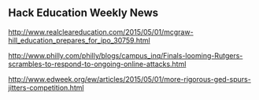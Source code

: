 ## Hack Education Weekly News

http://www.realcleareducation.com/2015/05/01/mcgraw-hill_education_prepares_for_ipo_30759.html

http://www.philly.com/philly/blogs/campus_inq/Finals-looming-Rutgers-scrambles-to-respond-to-ongoing-online-attacks.html

http://www.edweek.org/ew/articles/2015/05/01/more-rigorous-ged-spurs-jitters-competition.html
